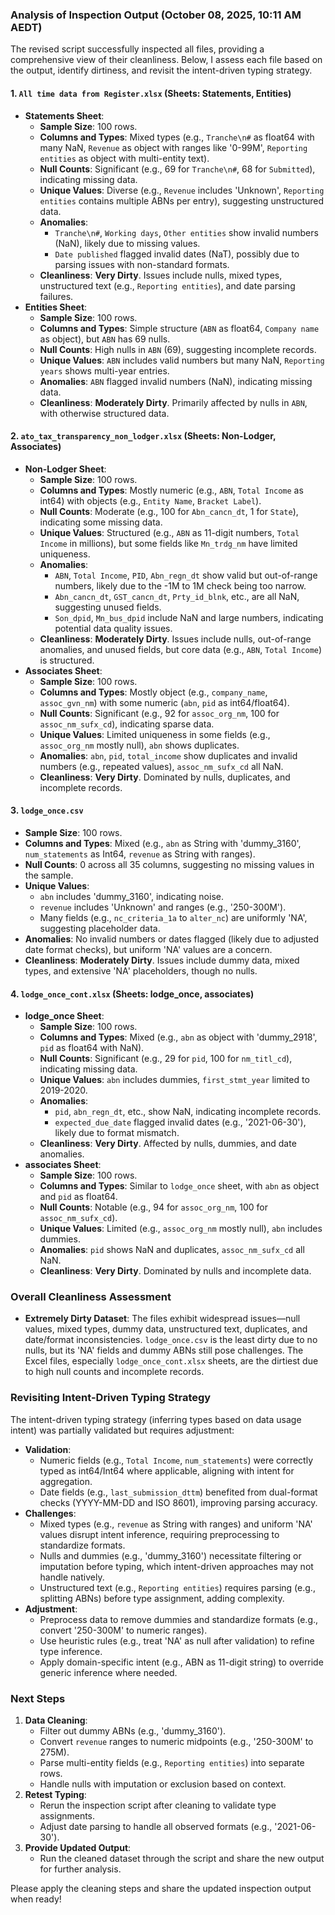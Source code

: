 ### Analysis of Inspection Output (October 08, 2025, 10:11 AM AEDT)

The revised script successfully inspected all files, providing a comprehensive view of their cleanliness. Below, I assess each file based on the output, identify dirtiness, and revisit the intent-driven typing strategy.

#### 1. `All time data from Register.xlsx` (Sheets: Statements, Entities)
- **Statements Sheet**:
  - **Sample Size**: 100 rows.
  - **Columns and Types**: Mixed types (e.g., `Tranche\n#` as float64 with many NaN, `Revenue` as object with ranges like '0-99M', `Reporting entities` as object with multi-entity text).
  - **Null Counts**: Significant (e.g., 69 for `Tranche\n#`, 68 for `Submitted`), indicating missing data.
  - **Unique Values**: Diverse (e.g., `Revenue` includes 'Unknown', `Reporting entities` contains multiple ABNs per entry), suggesting unstructured data.
  - **Anomalies**: 
    - `Tranche\n#`, `Working days`, `Other entities` show invalid numbers (NaN), likely due to missing values.
    - `Date published` flagged invalid dates (NaT), possibly due to parsing issues with non-standard formats.
  - **Cleanliness**: **Very Dirty**. Issues include nulls, mixed types, unstructured text (e.g., `Reporting entities`), and date parsing failures.
- **Entities Sheet**:
  - **Sample Size**: 100 rows.
  - **Columns and Types**: Simple structure (`ABN` as float64, `Company name` as object), but `ABN` has 69 nulls.
  - **Null Counts**: High nulls in `ABN` (69), suggesting incomplete records.
  - **Unique Values**: `ABN` includes valid numbers but many NaN, `Reporting years` shows multi-year entries.
  - **Anomalies**: `ABN` flagged invalid numbers (NaN), indicating missing data.
  - **Cleanliness**: **Moderately Dirty**. Primarily affected by nulls in `ABN`, with otherwise structured data.

#### 2. `ato_tax_transparency_non_lodger.xlsx` (Sheets: Non-Lodger, Associates)
- **Non-Lodger Sheet**:
  - **Sample Size**: 100 rows.
  - **Columns and Types**: Mostly numeric (e.g., `ABN`, `Total Income` as int64) with objects (e.g., `Entity Name`, `Bracket Label`).
  - **Null Counts**: Moderate (e.g., 100 for `Abn_cancn_dt`, 1 for `State`), indicating some missing data.
  - **Unique Values**: Structured (e.g., `ABN` as 11-digit numbers, `Total Income` in millions), but some fields like `Mn_trdg_nm` have limited uniqueness.
  - **Anomalies**: 
    - `ABN`, `Total Income`, `PID`, `Abn_regn_dt` show valid but out-of-range numbers, likely due to the -1M to 1M check being too narrow.
    - `Abn_cancn_dt`, `GST_cancn_dt`, `Prty_id_blnk`, etc., are all NaN, suggesting unused fields.
    - `Son_dpid`, `Mn_bus_dpid` include NaN and large numbers, indicating potential data quality issues.
  - **Cleanliness**: **Moderately Dirty**. Issues include nulls, out-of-range anomalies, and unused fields, but core data (e.g., `ABN`, `Total Income`) is structured.
- **Associates Sheet**:
  - **Sample Size**: 100 rows.
  - **Columns and Types**: Mostly object (e.g., `company_name`, `assoc_gvn_nm`) with some numeric (`abn`, `pid` as int64/float64).
  - **Null Counts**: Significant (e.g., 92 for `assoc_org_nm`, 100 for `assoc_nm_sufx_cd`), indicating sparse data.
  - **Unique Values**: Limited uniqueness in some fields (e.g., `assoc_org_nm` mostly null), `abn` shows duplicates.
  - **Anomalies**: `abn`, `pid`, `total_income` show duplicates and invalid numbers (e.g., repeated values), `assoc_nm_sufx_cd` all NaN.
  - **Cleanliness**: **Very Dirty**. Dominated by nulls, duplicates, and incomplete records.

#### 3. `lodge_once.csv`
- **Sample Size**: 100 rows.
- **Columns and Types**: Mixed (e.g., `abn` as String with 'dummy_3160', `num_statements` as Int64, `revenue` as String with ranges).
- **Null Counts**: 0 across all 35 columns, suggesting no missing values in the sample.
- **Unique Values**: 
  - `abn` includes 'dummy_3160', indicating noise.
  - `revenue` includes 'Unknown' and ranges (e.g., '250-300M').
  - Many fields (e.g., `nc_criteria_1a` to `alter_nc`) are uniformly 'NA', suggesting placeholder data.
- **Anomalies**: No invalid numbers or dates flagged (likely due to adjusted date format checks), but uniform 'NA' values are a concern.
- **Cleanliness**: **Moderately Dirty**. Issues include dummy data, mixed types, and extensive 'NA' placeholders, though no nulls.

#### 4. `lodge_once_cont.xlsx` (Sheets: lodge_once, associates)
- **lodge_once Sheet**:
  - **Sample Size**: 100 rows.
  - **Columns and Types**: Mixed (e.g., `abn` as object with 'dummy_2918', `pid` as float64 with NaN).
  - **Null Counts**: Significant (e.g., 29 for `pid`, 100 for `nm_titl_cd`), indicating missing data.
  - **Unique Values**: `abn` includes dummies, `first_stmt_year` limited to 2019-2020.
  - **Anomalies**: 
    - `pid`, `abn_regn_dt`, etc., show NaN, indicating incomplete records.
    - `expected_due_date` flagged invalid dates (e.g., '2021-06-30'), likely due to format mismatch.
  - **Cleanliness**: **Very Dirty**. Affected by nulls, dummies, and date anomalies.
- **associates Sheet**:
  - **Sample Size**: 100 rows.
  - **Columns and Types**: Similar to `lodge_once` sheet, with `abn` as object and `pid` as float64.
  - **Null Counts**: Notable (e.g., 94 for `assoc_org_nm`, 100 for `assoc_nm_sufx_cd`).
  - **Unique Values**: Limited (e.g., `assoc_org_nm` mostly null), `abn` includes dummies.
  - **Anomalies**: `pid` shows NaN and duplicates, `assoc_nm_sufx_cd` all NaN.
  - **Cleanliness**: **Very Dirty**. Dominated by nulls and incomplete data.

### Overall Cleanliness Assessment
- **Extremely Dirty Dataset**: The files exhibit widespread issues—null values, mixed types, dummy data, unstructured text, duplicates, and date/format inconsistencies. `lodge_once.csv` is the least dirty due to no nulls, but its 'NA' fields and dummy ABNs still pose challenges. The Excel files, especially `lodge_once_cont.xlsx` sheets, are the dirtiest due to high null counts and incomplete records.

### Revisiting Intent-Driven Typing Strategy
The intent-driven typing strategy (inferring types based on data usage intent) was partially validated but requires adjustment:
- **Validation**: 
  - Numeric fields (e.g., `Total Income`, `num_statements`) were correctly typed as int64/Int64 where applicable, aligning with intent for aggregation.
  - Date fields (e.g., `last_submission_dttm`) benefited from dual-format checks (YYYY-MM-DD and ISO 8601), improving parsing accuracy.
- **Challenges**:
  - Mixed types (e.g., `revenue` as String with ranges) and uniform 'NA' values disrupt intent inference, requiring preprocessing to standardize formats.
  - Nulls and dummies (e.g., 'dummy_3160') necessitate filtering or imputation before typing, which intent-driven approaches may not handle natively.
  - Unstructured text (e.g., `Reporting entities`) requires parsing (e.g., splitting ABNs) before type assignment, adding complexity.
- **Adjustment**: 
  - Preprocess data to remove dummies and standardize formats (e.g., convert '250-300M' to numeric ranges).
  - Use heuristic rules (e.g., treat 'NA' as null after validation) to refine type inference.
  - Apply domain-specific intent (e.g., ABN as 11-digit string) to override generic inference where needed.

### Next Steps
1. **Data Cleaning**:
   - Filter out dummy ABNs (e.g., 'dummy_3160').
   - Convert `revenue` ranges to numeric midpoints (e.g., '250-300M' to 275M).
   - Parse multi-entity fields (e.g., `Reporting entities`) into separate rows.
   - Handle nulls with imputation or exclusion based on context.
2. **Retest Typing**:
   - Rerun the inspection script after cleaning to validate type assignments.
   - Adjust date parsing to handle all observed formats (e.g., '2021-06-30').
3. **Provide Updated Output**:
   - Run the cleaned dataset through the script and share the new output for further analysis.

Please apply the cleaning steps and share the updated inspection output when ready!
